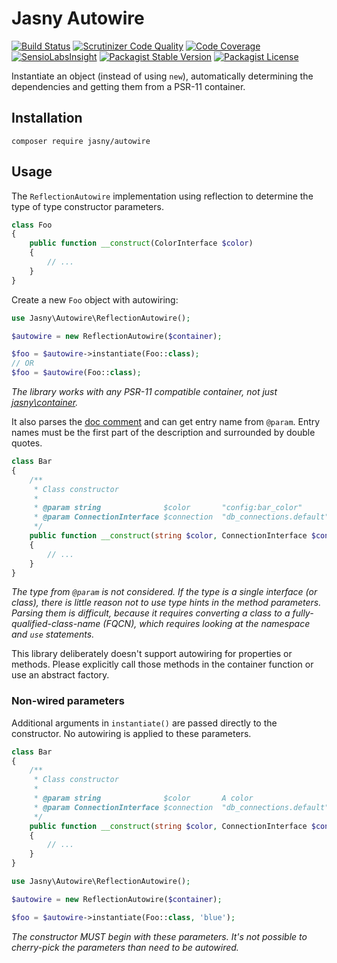 Jasny Autowire
===

[![Build Status](https://travis-ci.org/jasny/autowire.svg?branch=master)](https://travis-ci.org/jasny/autowire)
[![Scrutinizer Code Quality](https://scrutinizer-ci.com/g/jasny/autowire/badges/quality-score.png?b=master)](https://scrutinizer-ci.com/g/jasny/autowire/?branch=master)
[![Code Coverage](https://scrutinizer-ci.com/g/jasny/autowire/badges/coverage.png?b=master)](https://scrutinizer-ci.com/g/jasny/autowire/?branch=master)
[![SensioLabsInsight](https://insight.sensiolabs.com/projects/6c5ec45d-5570-4e50-87ce-39cabc237f2b/mini.png)](https://insight.sensiolabs.com/projects/6c5ec45d-5570-4e50-87ce-39cabc237f2b)
[![Packagist Stable Version](https://img.shields.io/packagist/v/jasny/autowire.svg)](https://packagist.org/packages/jasny/autowire)
[![Packagist License](https://img.shields.io/packagist/l/jasny/autowire.svg)](https://packagist.org/packages/jasny/autowire)

Instantiate an object (instead of using `new`), automatically determining the dependencies and getting them from a PSR-11 container.

Installation
---

    composer require jasny/autowire

Usage
---

The `ReflectionAutowire` implementation using reflection to determine the type of type constructor parameters.


```php
class Foo
{
    public function __construct(ColorInterface $color)
    {
        // ...
    }
}
```

Create a new `Foo` object with autowiring:

```php
use Jasny\Autowire\ReflectionAutowire();

$autowire = new ReflectionAutowire($container);

$foo = $autowire->instantiate(Foo::class);
// OR
$foo = $autowire(Foo::class);
```

_The library works with any PSR-11 compatible container, not just [jasny\container](https://github.com/jasny/container)._


It also parses the [doc comment](http://php.net/reflectionclass.getdoccomment) and can get entry name
from `@param`. Entry names must be the first part of the description and surrounded by double quotes.

```php
class Bar
{
    /**
     * Class constructor
     *
     * @param string              $color       "config:bar_color"
     * @param ConnectionInterface $connection  "db_connections.default"
     */
    public function __construct(string $color, ConnectionInterface $connection)
    {
        // ...
    }
}
```

_The type from `@param` is not considered. If the type is a single interface (or class), there is little reason not to
use type hints in the method parameters. Parsing them is difficult, because it requires converting a class to a
fully-qualified-class-name (FQCN), which requires looking at the namespace and `use` statements._

This library deliberately doesn't support autowiring for properties or methods. Please explicitly call those methods in
the container function or use an abstract factory.

### Non-wired parameters

Additional arguments in `instantiate()` are passed directly to the constructor. No autowiring is applied to these
parameters.  

```php
class Bar
{
    /**
     * Class constructor
     *
     * @param string              $color       A color
     * @param ConnectionInterface $connection  "db_connections.default"
     */
    public function __construct(string $color, ConnectionInterface $connection)
    {
        // ...
    }
}
```

```php
use Jasny\Autowire\ReflectionAutowire();

$autowire = new ReflectionAutowire($container);

$foo = $autowire->instantiate(Foo::class, 'blue');
```

_The constructor MUST begin with these parameters. It's not possible to cherry-pick the parameters than need to be
autowired._
